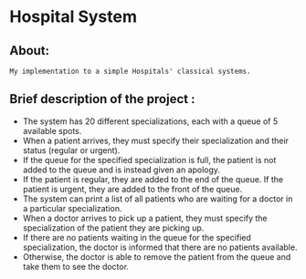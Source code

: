 
# Hospital System
## About:
    My implementation to a simple Hospitals' classical systems.

## Brief description of the  project :

- The system has 20 different specializations, each with a queue of 5 available spots. 
- When a patient arrives, they must specify their specialization and their status (regular or urgent). 
- If the queue for the specified specialization is full, the patient is not added to the queue and is instead given an apology. 
- If the patient is regular, they are added to the end of the queue. If the patient is urgent, they are added to the front of the queue. 
- The system can print a list of all patients who are waiting for a doctor in a particular specialization. 
- When a doctor arrives to pick up a patient, they must specify the specialization of the patient they are picking up. 
- If there are no patients waiting in the queue for the specified specialization, the doctor is informed that there are no patients available. 
- Otherwise, the doctor is able to remove the patient from the queue and take them to see the doctor.




